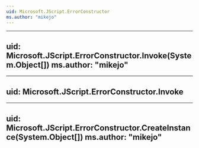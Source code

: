 ```yaml
---
uid: Microsoft.JScript.ErrorConstructor
ms.author: "mikejo"
---
```


---
uid: Microsoft.JScript.ErrorConstructor.Invoke(System.Object[])
ms.author: "mikejo"
---

---
uid: Microsoft.JScript.ErrorConstructor.Invoke
---

---
uid: Microsoft.JScript.ErrorConstructor.CreateInstance(System.Object[])
ms.author: "mikejo"
---
